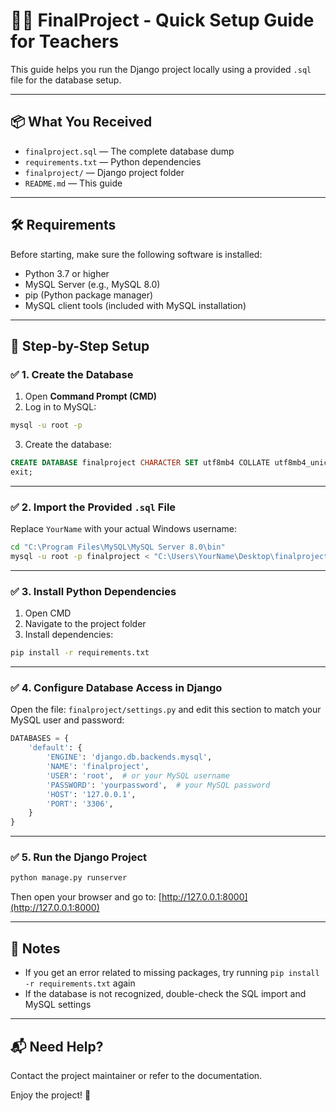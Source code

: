 
# 🧑‍🏫 FinalProject - Quick Setup Guide for Teachers

This guide helps you run the Django project locally using a provided `.sql` file for the database setup.

---

## 📦 What You Received

- `finalproject.sql` — The complete database dump
- `requirements.txt` — Python dependencies
- `finalproject/` — Django project folder
- `README.md` — This guide

---

## 🛠️ Requirements

Before starting, make sure the following software is installed:

- Python 3.7 or higher
- MySQL Server (e.g., MySQL 8.0)
- pip (Python package manager)
- MySQL client tools (included with MySQL installation)

---

## 🚀 Step-by-Step Setup

### ✅ 1. Create the Database

1. Open **Command Prompt (CMD)**
2. Log in to MySQL:

```bash
mysql -u root -p
```

3. Create the database:

```sql
CREATE DATABASE finalproject CHARACTER SET utf8mb4 COLLATE utf8mb4_unicode_ci;
exit;
```

---

### ✅ 2. Import the Provided `.sql` File

Replace `YourName` with your actual Windows username:

```bash
cd "C:\Program Files\MySQL\MySQL Server 8.0\bin"
mysql -u root -p finalproject < "C:\Users\YourName\Desktop\finalproject.sql"
```

---

### ✅ 3. Install Python Dependencies

1. Open CMD
2. Navigate to the project folder
3. Install dependencies:

```bash
pip install -r requirements.txt
```

---

### ✅ 4. Configure Database Access in Django

Open the file: `finalproject/settings.py` and edit this section to match your MySQL user and password:

```python
DATABASES = {
    'default': {
        'ENGINE': 'django.db.backends.mysql',
        'NAME': 'finalproject',
        'USER': 'root',  # or your MySQL username
        'PASSWORD': 'yourpassword',  # your MySQL password
        'HOST': '127.0.0.1',
        'PORT': '3306',
    }
}
```

---

### ✅ 5. Run the Django Project

```bash
python manage.py runserver
```

Then open your browser and go to: [http://127.0.0.1:8000](http://127.0.0.1:8000)

---

## 📝 Notes

- If you get an error related to missing packages, try running `pip install -r requirements.txt` again
- If the database is not recognized, double-check the SQL import and MySQL settings

---

## 📬 Need Help?

Contact the project maintainer or refer to the documentation.

Enjoy the project! 🎉
